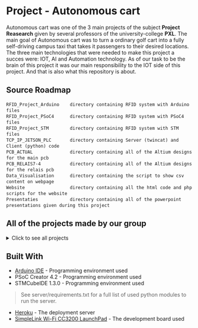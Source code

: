 # Project - Autonomous cart

Autonomous cart was one of the 3 main projects of the subject **Project Reasearch** given by several professors of the university-college **PXL**. The main goal of Autonomous cart was to turn a ordinary golf cart into a fully self-driving campus taxi that takes it passengers to their desired locations. The three main technologies that were needed to make this project a succes were: IOT, AI and Automation technology. As of our task to be the brain of this project it was our main responsibility to the IOT side of this project. And that is also what this repository is about.  


## Source Roadmap

```
RFID_Project_Arduino    directory containing RFID system with Arduino files
RFID_Project_PSoC4      directory containing RFID system with PSoC4 files
RFID_Project_STM        directory containing RFID system with STM files
TCP_IP_JETSON_PLC       directory containing Server (twincat) and Client (python) code
PCB_ACTUAL              directory containing all of the Altium designs for the main pcb
PCB_RELAIS7-4           directory containing all of the Altium designs for the relais pcb
Data_Visualisation      directory containing the script to show csv content on webpage
Website                 directory containing all the html code and php scripts for the website
Presentaties            directory containing all of the powerpoint presentations given during this project
```

## All of the projects made by our group
<details> 
 
<summary>Click to see all projects</summary>
  
## RFID project with Arduino

<details>
<summary>Click to expand the RFID project with Arduino</summary> 
 
 <p align="center"><img src="./readme_Images/ARDUINO_VERIFICATION_DEMO.jpeg"></p>

**Poject requirements**
* Jumper wires
* RFID-RC522
* RFID tags
* IIC LCD-Display
* Buzzer module
* RGB led
* Breadboard
* Arduino IDE
* Arduino

**Step by step guide**
* Open the Arduino IDE. 
* Plug in your Arduino Nano (used by me) in your laptop.
* Start making your circuit (open my schematic).
* Copy and paste the my .ino code in your IDE.
* Look if you have the right board selected.
* Also select the right serial COM port your Arduino is connected to.
* Upload the code into your Arduino and it should work.

**Note:**
 You have to change the UID of mine tag to the UID of your tag.
To know this UID open one of the simple RFID-RC522 reading examples in the Arduino IDE.
</details>  

## RFID project with PSoC4

<details>
<summary>Click to expand the RFID project with PSoC4</summary> 
 
  <p align="center"><img src="./readme_Images/PSOC_VERIFICATION_DEMO.jpeg"></p>
  
 **Poject requirements**
* Jumper wires
* RFID-RC522
* RFID tags
* IIC LCD-Display
* Buzzer module
* RGB led
* Breadboard
* PSoC Creator 4.2
* PSoC 4

**Step by step guide**
* Open the PSoC Creator 4.2 download available at the official cypress site. 
* Import my project in the ide.
* If you are using a different PSoC you might have to change the target device and pin settings.
* Plug in your PSoC 4 (used by me) in your laptop.
* Start making your circuit.
* Clean and build the project once.
* Upload the code into your PSoC 4 and it should work.

**Note:**
 This code is made to work with any **RFID-tag** it just detects wheter any tag is detected by the reader or not.
 With some minimal changes to the code you can make it work for a certain specific tag.
</details> 

## RFID project with STM

<details>
<summary>Click to expand the RFID project with STM</summary> 
 
  <p align="center"><img src="./readme_Images/STM_VERIFICATION_DEMO.jpeg"></p>
 
 **Poject requirements**
* Jumper wires
* RFID-RC522
* RFID tags
* IIC LCD-Display
* Breadboard
* STMCubeIDE 1.3.0
* STM32xxxx µController

**Step by step guide**
* Open the  STMCubeIDE 1.3.0 download available at the official st.com site. 
* Import my project in the IDE.
* If you are using a different STM you might have to change device with the board selector.
* Plug in your STMµController into your laptop.
* Start making your circuit.
* Clean and build the project once.
* Upload the code into your STMµContoller and it should work.

**Note:**
 You have to change the UID of mine tag to the UID of your tag.
To know this UID open one of the simple RFID-RC522 reading examples in the Arduino IDE.
And use it afterwards in the code. If you don't have the Arduino IDE then donwload an RFID reader
app on your smartphone it should work if your device supprots NFC.
</details> 

## TCP-IP communication between Jetson and PLC

<details>
<summary>Click to expand the TCP-IP communication between Jetson and PLCs</summary> 

 <p align="center"><img src="./readme_Images/tcp_ip_Jetson_PLC.png"></p>
 
 **Poject requirements**
* Jetson Nano
* Jetson Nano display
* Twincat 3 V4024.7

**Step by step guide**
* Open the Twincat XAE or open it in Visual Studio.
* Open the Twincat server project in your solution.
* Go on the Jetson Nano terminal and install python3.
* First run the PLC server on Twinact 
* now run the client program on the Jetson Nano.
* Now you should be able to see incoming messages in the server that you sent with the client.

**Note:**
 TwinCAT Error and Error ID are stored in the variable 'err' and 'errid' respectively. Some common errors found:
  * 8002 : Variable 'hSocket' is not populated with the correct address. The sequence is for the TwinCAT to call FB_SocketListen, the Python client to connect, and TwinCAT calls the FB_SocketAccept after that. This will populate the variable 'hSocket'. If FB_SocketAccept is called before the Python client trying to connect, it will throw 8002 error.
 * 8003 : The port is already opened. Reset Cold the TwinCAT program and Run again.
 * 6 : I don't know. Seems like there's something wrong with the installation of TF6310. Uninstall, reinstall, make sure that     TcpIpServer.exe is running in your Task Manager processes.

</details> 

## PCB design using Altium

<details>
<summary>Click to read details about the PCB design using Altium</summary> 
  
  <p align="center"><img src="./readme_Images/Pcb_Designs.png"></p>
  
 **Poject requirements**
* Altium software
* Altium license
* Knowledge of PCB-designing

**Step by step guide**
* Open Altium designer.
* Download the pcb files from this GitHub.
* Import them in your environment.
* Now you should see the PCB that we made.

**Note:**
 If you make any changes make to the PCB design make sure to have it checked by a professional.
  
</details> 

## Data visualisation

<details>
<summary>Click to expand the Data visualisation project</summary> 
  
  <p align="center"><img src="./readme_Images/DATA_VISU.PNG"></p>
  
 **Poject requirements**
* Notepad++
* XAMPP
* A webbrowser

**Step by step guide**
* Download all the files under the Data_Visualisation folder.
* Save all of the files in one folder.
* Download XAMPP from the official website.
* Open XAMPP and start Apache and MySQL.
* Now open the JtoC.php file on localhost.
* Now you should be able to see a table on a webpage.

**Note:**
 All the files must be int your XAMPP/htdocs/ directory in order to work on localhost.
</details> 

## Website

<details>
<summary>Click to expand the Website details</summary> 
 
  <p align="center"><img src="./readme_Images/site_prev.png"></p>
 
 **Poject requirements**
* Notepad++
* PHPmyAdmin account
* XAMPP
* A webbrowser

**Step by step guide**
* Download all the files under the Website folder.
* Save all of the files in one folder.
* Download XAMPP from the official website.
* Open XAMPP and start Apache and MySQL.
* Open this link http://localhost/phpmyadmin.
* Make a new database and table
* Now open the register.php file on localhost.
* Now you should be able to see the page where users can register.
* All of the users are saved in the PHPmyAdmin database.
* Once logged in you can see the main page.


**Note:**
 Edit the server.php file according to your database and table name. Otherwise it won't work
  
</details> 
</details> 

## Built With

* [Arduino IDE](https://www.arduino.cc/en/Main/Software/)      - Programming environment used
* PSoC Creator 4.2 - Programming environment used
* STMCubeIDE 1.3.0 - Programming environment used
> See server/requirements.txt for a full list of used python modules to run the server.
* [Heroku](https://www.heroku.com/home) - The deployment server
* [SimpleLink Wi-Fi CC3200 LaunchPad](http://www.ti.com/tool/CC3200-LAUNCHXL) - The development board used

